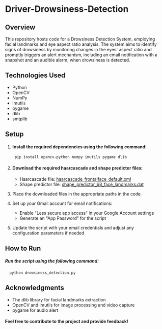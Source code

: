 # Driver-Drowsiness-Detection
## Overview
This repository hosts code for a Drowsiness Detection System, employing facial landmarks and eye aspect ratio analysis. The system aims to identify signs of drowsiness by monitoring changes in the eyes' aspect ratio and promptly triggers an alert mechanism, including an email notification with a snapshot and an audible alarm, when drowsiness is detected.

## Technologies Used
+ Python
+ OpenCV
+ NumPy
+ imutils
+ pygame
+ dlib
+ smtplib

## Setup

1. #### Install the required dependencies using the following command: <br>
        pip install opencv-python numpy imutils pygame dlib

2.  #### Download the required haarcascade and shape predictor files: <br>
      * Haarcascade file: [haarcascade_frontalface_default.xml](https://github.com/opencv/opencv/blob/master/data/haarcascades/haarcascade_frontalface_default.xml) <br>
      * Shape predictor file: [shape_predictor_68_face_landmarks.dat](http://dlib.net/files/shape_predictor_68_face_landmarks.dat.bz2)

3. Place the downloaded files in the appropriate paths in the code. <br>
4. Set up your Gmail account for email notifications: <br>
   +  Enable "Less secure app access" in your Google Account settings
   +  Generate an "App Password" for the script
5. Update the script with your email credentials and adjust any configuration parameters if needed


## How to Run
##### Run the script using the following command: <br>
      python drowsiness_detection.py

## Acknowledgments
  +  The dlib library for facial landmarks extraction <br>
  +  OpenCV and imutils for image processing and video capture <br>
  +  pygame for audio alert <br>

#### Feel free to contribute to the project and provide feedback!
